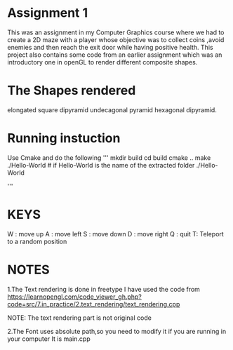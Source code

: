 # Assignment 1
This was an assignment in my Computer Graphics course where we had to create a 2D maze with a player whose objective was to collect coins ,avoid enemies and then reach the exit door while having positive health.
This project also contains some code from an earlier assignment which was an introductory one in openGL to render different composite shapes.



# The Shapes rendered
elongated square dipyramid 
undecagonal pyramid 
hexagonal dipyramid.

# Running instuction
Use Cmake and do the following 
'''
mkdir build
cd build
cmake ..
make ./Hello-World # if Hello-World is the name of the extracted folder
./Hello-World 

'''



# KEYS 
W : move up
A : move left
S : move down
D : move right
Q : quit
T: Teleport to a random position

# NOTES
1.The Text rendering is done in freetype I have used the code from 
https://learnopengl.com/code_viewer_gh.php?code=src/7.in_practice/2.text_rendering/text_rendering.cpp

NOTE: The text rendering part is not original code 

2.The Font uses absolute path,so you need to modify it if you are running in your computer
It is main.cpp
